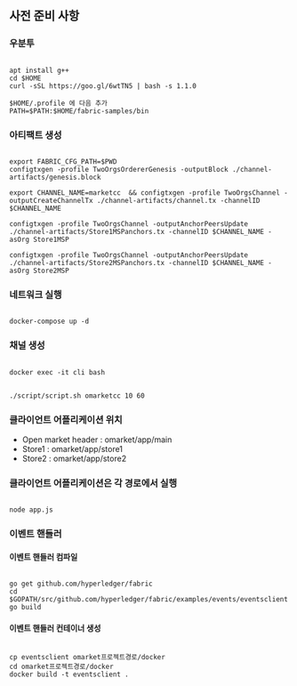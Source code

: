 ## 사전 준비 사항
### 우분투
<pre><code>
apt install g++
cd $HOME
curl -sSL https://goo.gl/6wtTN5 | bash -s 1.1.0

$HOME/.profile 에 다음 추가
PATH=$PATH:$HOME/fabric-samples/bin
</code></pre>

### 아티팩트 생성
<pre><code>
export FABRIC_CFG_PATH=$PWD
configtxgen -profile TwoOrgsOrdererGenesis -outputBlock ./channel-artifacts/genesis.block

export CHANNEL_NAME=marketcc  && configtxgen -profile TwoOrgsChannel -outputCreateChannelTx ./channel-artifacts/channel.tx -channelID $CHANNEL_NAME

configtxgen -profile TwoOrgsChannel -outputAnchorPeersUpdate ./channel-artifacts/Store1MSPanchors.tx -channelID $CHANNEL_NAME -asOrg Store1MSP

configtxgen -profile TwoOrgsChannel -outputAnchorPeersUpdate ./channel-artifacts/Store2MSPanchors.tx -channelID $CHANNEL_NAME -asOrg Store2MSP
</code></pre>

### 네트워크 실행
<pre><code>
docker-compose up -d
</code></pre>

### 채널 생성
<pre><code>
docker exec -it cli bash
</code></pre>

<pre><code>
./script/script.sh omarketcc 10 60
</code></pre>

### 클라이언트 어플리케이션 위치
* Open market header : omarket/app/main
* Store1             : omarket/app/store1
* Store2             : omarket/app/store2

### 클라이언트 어플리케이션은 각 경로에서 실행
<pre><code>
node app.js
</code></pre>

### 이벤트 핸들러 
#### 이벤트 핸들러 컴파일
<pre><code>
go get github.com/hyperledger/fabric
cd $GOPATH/src/github.com/hyperledger/fabric/examples/events/eventsclient
go build
</code></pre>

#### 이벤트 핸들러 컨테이너 생성
<pre><code>
cp eventsclient omarket프로젝트경로/docker
cd omarket프로젝트경로/docker
docker build -t eventsclient .
</code></pre>
